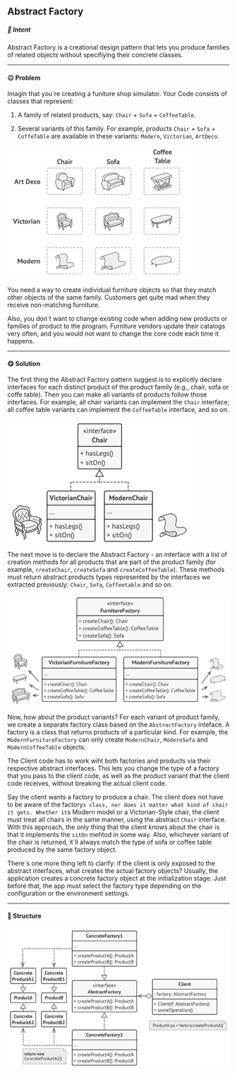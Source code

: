 ## Abstract Factory

##### 🚩  Intent  
Abstract Factory is a creational design pattern that lets you produce families of related objects without specifiying their concrete classes.

---

#### 😐 Problem
Imagin that you`re creating a funiture shop simulator. Your Code consists of classes that represent:
1. A family of related products, say: ``Chair`` + ``Sofa`` + ``CoffeeTable``.

2. Several variants of this family. For example, products ```Chair``` + ``Sofa`` + ``CoffeTable``  are available in these variants: ``Modern``, ``Victorian``, ``ArtDeco``.

![](problem.png)

You need a way to create individual furniture objects so that they match other objects of the same family. Customers get quite mad when they receive non-matching furniture.

Also, you don`t want to change existing code when adding new products or families of product to the program. Furniture vendors update their catalogs very often, and you would not want to change the core code each time it happens.

---

#### 😋 Solution

The first thing the Abstract Factory pattern suggest is to explicitly declare interfaces for each distinct product of the product family (e.g., chair, sofa or coffe table). Then you can make all variants of products follow those interfaces. For example, all chair variants can implement the ``Chair`` interface; all coffee table variants can implement the ``CoffeeTable`` interface, and so on.

![](solution_interface.png)

The next move is to declare the Abstract Factory - an interface with a list of creation methods for all products that are part of the product family (for example, ``createChair``, ``createSofa``  and ``createCoffeeTable``). These methods must return abstract products types represented by the interfaces we extracted previously: ``Chair``, ``Sofa``, ``Coffeetable`` and so on.

![](solution_create_methods.png)

Now, how about the product variants? For each variant of product family, we create a separate factory class based on the ``AbstractFactory`` inteface. A factory is a class that returns products of a particular kind. For example, the ``ModernFurnitureFactory`` can only create ``ModernChair``, ``ModernSofa`` and ``ModernCoffeeTable`` objects.

The Client code has to work wiht both factories and products via their respective abstract interfaces. This lets you change the type of a factory that you pass to the client code, as well as the product variant that the client code receives, without breaking the actual client code.

Say the client wants a factory to produce a chair. The client does not have to be aware of the factory`s class, nor does it matter what kind of chair it gets. Whether it`s Modern model or a Victorian-Style chair, the client must treat all chairs in the same manner, using the abstract ``Chair`` interface. With this approach, the only thing that the client knows about the chair is that it implements the ``sitOn`` mehtod in some way. Also, whichever variant of the chair is returned, it`ll always match the type of sofa or coffee table produced by the same factory object.

There`s one more thing left to clarify: if the client is only exposed to the abstract interfaces, what creates the actual factory objects? Usually, the application creates a concrete factory object at the initialization stage. Just before that, the app must select the factory type depending on the configuration or the environment settings.

--- 

####  🚀 Structure
![](structure.png)